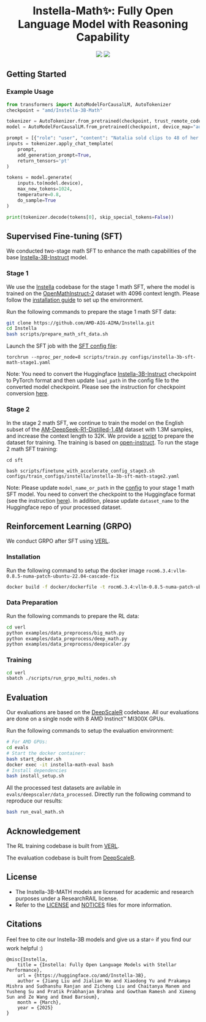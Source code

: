 <div align="center">
  <br>
  <br>
  <h1>Instella-Math✨: Fully Open Language Model with Reasoning Capability</h1>
<a href='https://huggingface.co/amd/Instella-3B-Math'><img src='https://img.shields.io/badge/%F0%9F%A4%97%20Hugging%20Face-Model-blue'></a>
<a href='https://rocm.blogs.amd.com/artificial-intelligence/instella-math-language/README.html'><img src='https://img.shields.io/badge/Technical-Blog-red'></a> 
</div>

## Getting Started

### Example Usage
```python
from transformers import AutoModelForCausalLM, AutoTokenizer
checkpoint = "amd/Instella-3B-Math"

tokenizer = AutoTokenizer.from_pretrained(checkpoint, trust_remote_code=True)
model = AutoModelForCausalLM.from_pretrained(checkpoint, device_map="auto", trust_remote_code=True)

prompt = [{"role": "user", "content": "Natalia sold clips to 48 of her friends in April, and then she sold half as many clips in May. How many clips did Natalia sell altogether in April and May? Let's think step by step and output the final answer within \\boxed{}."}]
inputs = tokenizer.apply_chat_template(
    prompt,
    add_generation_prompt=True,
    return_tensors='pt'
)

tokens = model.generate(
    inputs.to(model.device),
    max_new_tokens=1024,
    temperature=0.8,
    do_sample=True
)

print(tokenizer.decode(tokens[0], skip_special_tokens=False))
```

## Supervised Fine-tuning (SFT)
We conducted two-stage math SFT to enhance the math capabilities of the base [Instella-3B-Instruct](https://huggingface.co/amd/Instella-3B-Instruct) model.
### Stage 1
We use the [Instella](https://github.com/AMD-AIG-AIMA/Instella) codebase for the stage 1 math SFT, where the model is trained on the [OpenMathInstruct-2](https://huggingface.co/datasets/nvidia/OpenMathInstruct-2) dataset with 4096 context length. Please follow the [installation guide](https://github.com/AMD-AIG-AIMA/Instella?tab=readme-ov-file#installation) to set up the environment.

Run the following commands to prepare the stage 1 math SFT data:
```bash
git clone https://github.com/AMD-AIG-AIMA/Instella.git
cd Instella
bash scripts/prepare_math_sft_data.sh
```

Launch the SFT job with the [SFT config file](https://github.com/AMD-AIG-AIMA/Instella/blob/main/configs/instella-3b-sft-math-stage1.yaml):

```
torchrun --nproc_per_node=8 scripts/train.py configs/instella-3b-sft-math-stage1.yaml
```

Note: You need to convert the Huggingface [Instella-3B-Instruct](https://huggingface.co/amd/Instella-3B-Instruct) checkpoint to PyTorch format and then update `load_path` in the config file to the converted model checkpoint. Please see the instruction for checkpoint conversion [here](https://github.com/AMD-AIG-AIMA/Instella/tree/instella-long?tab=readme-ov-file#base-model-preparation).

### Stage 2

In the stage 2 math SFT, we continue to train the model on the English subset of the [AM-DeepSeek-R1-Distilled-1.4M](https://huggingface.co/datasets/a-m-team/AM-DeepSeek-R1-Distilled-1.4M) dataset with 1.3M samples, and increase the context length to 32K. We provide a [script](./sft/prepare_ammath_dataset.py) to prepare the dataset for training. The training is based on [open-instruct](https://github.com/allenai/open-instruct/tree/bcb991d4d9b297dc301e03ebaaa5d80dd76bb384/). To run the stage 2 math SFT training:

```
cd sft

bash scripts/finetune_with_accelerate_config_stage3.sh configs/train_configs/instella/instella-3b-sft-math-stage2.yaml
```
Note: Please update `model_name_or_path` in the [config](./sft/configs/train_configs/instella/instella-3b-sft-math-stage2.yaml) to your stage 1 math SFT model. You need to convert the checkpoint to the Huggingface format (see the instruction [here](https://github.com/AMD-AIG-AIMA/Instella/tree/instella-long?tab=readme-ov-file#direct-preference-optimization-dpo)). In addition, please update `dataset_name` to the Huggingface repo of your processed dataset.

## Reinforcement Learning (GRPO)
We conduct GRPO after SFT using [VERL](https://github.com/volcengine/verl). 

### Installation
Run the following command to setup the docker image `rocm6.3.4:vllm-0.8.5-numa-patch-ubuntu-22.04-cascade-fix`
```bash
docker build -f docker/dockerfile -t rocm6.3.4:vllm-0.8.5-numa-patch-ubuntu-22.04-cascade-fix .
```

### Data Preparation
Run the following commands to prepare the RL data:
```bash
cd verl
python examples/data_preprocess/big_math.py
python examples/data_preprocess/deep_math.py
python examples/data_preprocess/deepscaler.py
```

### Training
```bash
cd verl
sbatch ./scripts/run_grpo_multi_nodes.sh
```

## Evaluation
Our evaluations are based on the [DeepScaleR](https://github.com/rllm-org/rllm/tree/deepscaler) codebase. All our evaluations are done on a single node with 8 AMD Instinct™ MI300X GPUs.

Run the following commands to setup the evaluation environment:
```bash
# For AMD GPUs:
cd evals
# Start the docker container:
bash start_docker.sh
docker exec -it instella-math-eval bash
# Install dependencies
bash install_setup.sh
```
All the processed test datasets are avilable in `evals/deepscaler/data_processed`. Directly run the following command to reproduce our results:
```bash
bash run_eval_math.sh
```

## Acknowledgement
The RL training codebase is built from [VERL](https://github.com/volcengine/verl). 

The evaluation codebase is built from [DeepScaleR](https://github.com/rllm-org/rllm/tree/deepscaler).

## License

- The Instella-3B-MATH models are licensed for academic and research purposes under a ResearchRAIL license. 
- Refer to the [LICENSE](./LICENSE) and [NOTICES](./NOTICES) files for more information.

## Citations
Feel free to cite our Instella-3B models and give us a star⭐ if you find our work helpful :)

```text
@misc{Instella,
    title = {Instella: Fully Open Language Models with Stellar Performance},
    url = {https://huggingface.co/amd/Instella-3B},
    author = {Jiang Liu and Jialian Wu and Xiaodong Yu and Prakamya Mishra and Sudhanshu Ranjan and Zicheng Liu and Chaitanya Manem and Yusheng Su and Pratik Prabhanjan Brahma and Gowtham Ramesh and Ximeng Sun and Ze Wang and Emad Barsoum},
    month = {March},
    year = {2025}
}
```
